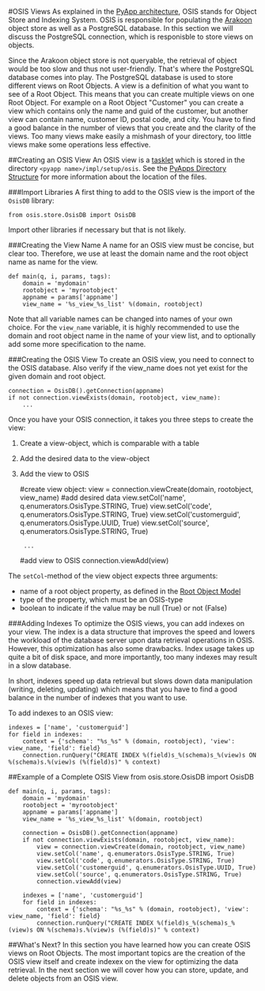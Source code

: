 #OSIS Views
As explained in the [PyApp architecture](/sampleapp/#/doc/sampleapp), OSIS stands for Object Store and Indexing System. OSIS is responsible for populating the [Arakoon](http://www.arakoon.org) object store as well as a PostgreSQL database.
In this section we will discuss the PostgreSQL connection, which is responisble to store views on objects.

Since the Arakoon object store is not queryable, the retrieval of object would be too slow and thus not user-friendly. That's where the PostgreSQL database comes into play.
The PostgreSQL database is used to store different views on Root Objects. A view is a definition of what you want to see of a Root Object. This means that you can create multiple views on one Root Object. For example on a Root Object "Customer" you can create a view which contains only the name and guid of the customer, but another view can contain name, customer ID, postal code, and city. You have to find a good balance in the number of views that you create and the clarity of the views. Too many views make easily a mishmash of your directory, too little views make some operations less effective.


##Creating an OSIS View
An OSIS view is a [tasklet](http://confluence.incubaid.com/display/PYLABS/Tasklets) which is stored in the directory `<pyapp name>/impl/setup/osis`. See the [PyApps Directory Structure](/sampleapp/#/doc/sampleapp) for more information about the location of the files.


###Import Libraries
A first thing to add to the OSIS view is the import of the `OsisDB` library:

    from osis.store.OsisDB import OsisDB

Import other libraries if necessary but that is not likely.


###Creating the View Name
A name for an OSIS view must be concise, but clear too. Therefore, we use at least the domain name and the root object name as name for the view.

    def main(q, i, params, tags):
        domain = 'mydomain'
        rootobject = 'myrootobject'
        appname = params['appname']
        view_name = '%s_view_%s_list' %(domain, rootobject)

Note that all variable names can be changed into names of your own choice.
For the `view_name` variable, it is highly recommended to use the domain and root object name in the name of your view list, and to optionally add some more specification to the name.


###Creating the OSIS View
To create an OSIS view, you need to connect to the OSIS database. Also verify if the view_name does not yet exist for the given domain and root object.

    connection = OsisDB().getConnection(appname)
    if not connection.viewExists(domain, rootobject, view_name):
        ...

Once you have your OSIS connection, it takes you three steps to create the view:

1. Create a view-object, which is comparable with a table
2. Add the desired data to the view-object
3. Add the view to OSIS

    #create view object:
        view = connection.viewCreate(domain, rootobject, view_name)
    #add desired data
        view.setCol('name', q.enumerators.OsisType.STRING, True)
        view.setCol('code', q.enumerators.OsisType.STRING, True)
        view.setCol('customerguid', q.enumerators.OsisType.UUID, True)
        view.setCol('source', q.enumerators.OsisType.STRING, True)

        ...

    #add view to OSIS
        connection.viewAdd(view)

The `setCol`-method of the view object expects three arguments:

* name of a root object property, as defined in the [Root Object Model](/sampleapp/#/doc/modeling)
* type of the property, which must be an OSIS-type
* boolean to indicate if the value may be null (True) or not (False)


###Adding Indexes
To optimize the OSIS views, you can add indexes on your view. The index is a data structure that improves the speed and lowers the workload of the database server upon data retrieval operations in OSIS. 
However, this optimization has also some drawbacks. Index usage takes up quite a bit of disk space, and more importantly, too many indexes may result in a slow database.

In short, indexes speed up data retrieval but slows down data manipulation (writing, deleting, updating) which means that you have to find a good balance in the number of indexes that you want to use.

To add indexes to an OSIS view:

    indexes = ['name', 'customerguid']
    for field in indexes:
        context = {'schema': "%s_%s" % (domain, rootobject), 'view': view_name, 'field': field}
        connection.runQuery("CREATE INDEX %(field)s_%(schema)s_%(view)s ON %(schema)s.%(view)s (%(field)s)" % context)


##Example of a Complete OSIS View
    from osis.store.OsisDB import OsisDB
    
    def main(q, i, params, tags):
        domain = 'mydomain'
        rootobject = 'myrootobject'
        appname = params['appname']
        view_name = '%s_view_%s_list' %(domain, rootobject)
        
        connection = OsisDB().getConnection(appname)
        if not connection.viewExists(domain, rootobject, view_name):
            view = connection.viewCreate(domain, rootobject, view_name)
            view.setCol('name', q.enumerators.OsisType.STRING, True)
            view.setCol('code', q.enumerators.OsisType.STRING, True)
            view.setCol('customerguid', q.enumerators.OsisType.UUID, True)
            view.setCol('source', q.enumerators.OsisType.STRING, True)
            connection.viewAdd(view)

        indexes = ['name', 'customerguid']
        for field in indexes:
            context = {'schema': "%s_%s" % (domain, rootobject), 'view': view_name, 'field': field}
            connection.runQuery("CREATE INDEX %(field)s_%(schema)s_%(view)s ON %(schema)s.%(view)s (%(field)s)" % context)


##What's Next?
In this section you have learned how you can create OSIS views on Root Objects. The most important topics are the creation of the OSIS view itself and create indexex on the view for optimizing the data retrieval.
In the next section we will cover how you can store, update, and delete objects from an OSIS view.

